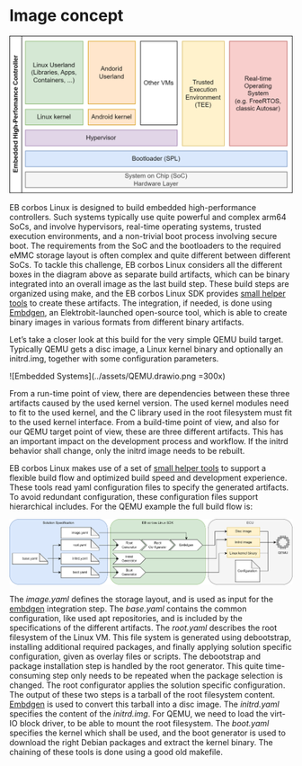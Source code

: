 # Image concept

![Embedded Systems](../assets/EmbeddedHPC.drawio.png)

EB corbos Linux is designed to build embedded high-performance controllers. Such systems typically use quite powerful and complex arm64 SoCs, and involve hypervisors, real-time operating systems, trusted execution environments, and a non-trivial boot process involving secure boot. The requirements from the SoC and the bootloaders to the required eMMC storage layout is often complex and quite different between different SoCs. To tackle this challenge, EB corbos Linux considers all the different boxes in the diagram above as separate build artifacts, which can be binary integrated into an overall image as the last build step. These build steps are organized using make, and the EB corbos Linux SDK provides [small helper tools](https://github.com/Elektrobit/ebcl_build_tools/) to create these artifacts. The integration, if needed, is done using [Embdgen](https://github.com/Elektrobit/embdgen), an Elektrobit-launched open-source tool, which is able to create binary images in various formats from different binary artifacts.

Let’s take a closer look at this build for the very simple QEMU build target. Typically QEMU gets a disc image, a Linux kernel binary and optionally an initrd.img, together with some configuration parameters.

![Embedded Systems](../assets/QEMU.drawio.png =300x)

From a run-time point of view, there are dependencies between these three artifacts caused by the used kernel version. The used kernel modules need to fit to the used kernel, and the C library used in the root filesystem must fit to the used kernel interface. From a build-time point of view, and also for our QEMU target point of view, these are three different artifacts. This has an important impact on the development process and workflow. If the initrd behavior shall change, only the initrd image needs to be rebuilt.

EB corbos Linux makes use of a set of [small helper tools](https://github.com/Elektrobit/ebcl_build_tools/) to support a flexible build flow and optimized build speed and development experience. These tools read yaml configuration files to specify the generated artifacts. To avoid redundant configuration, these configuration files support hierarchical includes. For the QEMU example the full build flow is:

![Embedded Systems](../assets/QEMU_flow.drawio.png)

The _image.yaml_ defines the storage layout, and is used as input for the [embdgen](https://github.com/Elektrobit/embdgen) integration step. The _base.yaml_ contains the common configuration, like used apt repositories, and is included by the specifications of the different artifacts. The _root.yaml_ describes the root filesystem of the Linux VM. This file system is generated using debootstrap, installing additional required packages, and finally applying solution specific configuration, given as overlay files or scripts. The debootstrap and package installation step is handled by the root generator. This quite time-consuming step only needs to be repeated when the package selection is changed. The root configurator applies the solution specific configuration. The output of these two steps is a tarball of the root filesystem content. [Embdgen](https://github.com/Elektrobit/embdgen) is used to convert this tarball into a disc image. The _initrd.yaml_ specifies the content of the _initrd.img_. For QEMU, we need to load the virt-IO block driver, to be able to mount the root filesystem. The _boot.yaml_ specifies the kernel which shall be used, and the boot generator is used to download the right Debian packages and extract the kernel binary. The chaining of these tools is done using a good old makefile.
